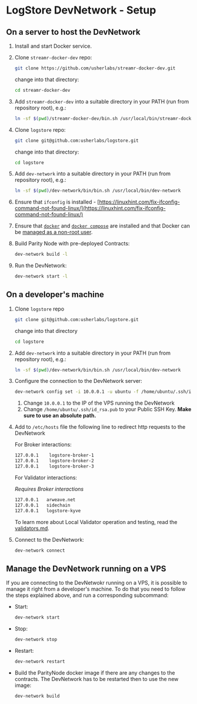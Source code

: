 # LogStore DevNetwork - Setup

## On a server to host the DevNetwork

1. Install and start Docker service.

1. Clone `streamr-docker-dev` repo:

   ```bash
   git clone https://github.com/usherlabs/streamr-docker-dev.git
   ```

   change into that directory:

   ```bash
   cd streamr-docker-dev
   ```

1. Add `streamr-docker-dev` into a suitable directory in your PATH (run from repository root), e.g.:

   ```bash
   ln -sf $(pwd)/streamr-docker-dev/bin.sh /usr/local/bin/streamr-docker-dev
   ```

1. Clone `logstore` repo:

   ```bash
   git clone git@github.com:usherlabs/logstore.git
   ```

   change into that directory:

   ```bash
   cd logstore
   ```

1. Add `dev-network` into a suitable directory in your PATH (run from repository root), e.g.:

   ```bash
   ln -sf $(pwd)/dev-network/bin/bin.sh /usr/local/bin/dev-network
   ```

1. Ensure that `ifconfig` is installed - [https://linuxhint.com/fix-ifconfig-command-not-found-linux/](https://linuxhint.com/fix-ifconfig-command-not-found-linux/)

1. Ensure that [`docker`](https://www.digitalocean.com/community/tutorials/how-to-install-and-use-docker-on-ubuntu-22-04) and [`docker compose`](https://www.digitalocean.com/community/tutorials/how-to-install-and-use-docker-compose-on-ubuntu-22-04) are installed and that Docker can be [managed as a non-root user](https://docs.docker.com/engine/install/linux-postinstall/).

1. Build Parity Node with pre-deployed Contracts:

   ```bash
   dev-network build -l
   ```

1. Run the DevNetwork:

   ```bash
   dev-network start -l
   ```

## On a developer's machine

1. Clone `logstore` repo

   ```bash
   git clone git@github.com:usherlabs/logstore.git
   ```

   change into that directory

   ```bash
   cd logstore
   ```

1. Add `dev-network` into a suitable directory in your PATH (run from repository root), e.g.:

   ```bash
   ln -sf $(pwd)/dev-network/bin/bin.sh /usr/local/bin/dev-network
   ```

1. Configure the connection to the DevNetwork server:

   ```bash
   dev-network config set -i 10.0.0.1 -u ubuntu -f /home/ubuntu/.ssh/id_rsa.pub
   ```

   1. Change `10.0.0.1` to the IP of the VPS running the DevNetwork
   2. Change `/home/ubuntu/.ssh/id_rsa.pub` to your Public SSH Key. **Make sure to use an absolute path.**

1. Add to `/etc/hosts` file the following line to redirect http requests to the DevNetwork

   For Broker interactions:

   ```bash
   127.0.0.1 	logstore-broker-1
   127.0.0.1 	logstore-broker-2
   127.0.0.1 	logstore-broker-3
   ```

   For Validator interactions:

   _Requires Broker interactions_

   ```bash
   127.0.0.1   arweave.net
   127.0.0.1   sidechain
   127.0.0.1   logstore-kyve
   ```

   To learn more about Local Validator operation and testing, read the [validators.md](./validators.md).

1. Connect to the DevNetwork:
   ```bash
   dev-network connect
   ```

## Manage the DevNetwork running on a VPS

If you are connecting to the DevNetwokr running on a VPS, it is possible to manage it right from a developer's machine. To do that you need to follow the steps explained above, and run a corresponding subcommand:

- Start:
  ```bash
  dev-network start
  ```
- Stop:
  ```bash
  dev-network stop
  ```
- Restart:
  ```bash
  dev-network restart
  ```
- Build the ParityNode docker image if there are any changes to the contracts. The DevNetwork has to be restarted then to use the new image:
  ```bash
  dev-network build
  ```
